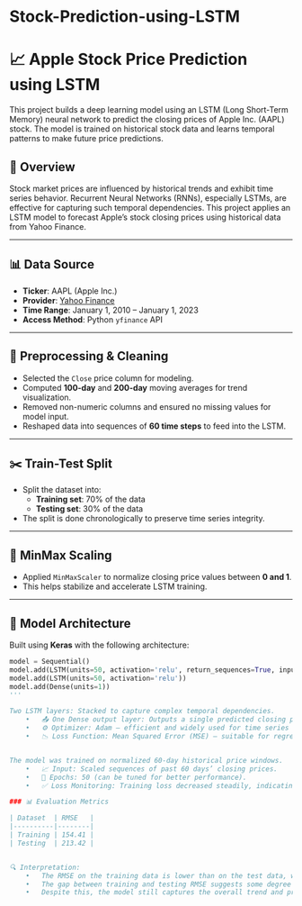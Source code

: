 # Stock-Prediction-using-LSTM

# 📈 Apple Stock Price Prediction using LSTM

This project builds a deep learning model using an LSTM (Long Short-Term Memory) neural network to predict the closing prices of Apple Inc. (AAPL) stock. The model is trained on historical stock data and learns temporal patterns to make future price predictions.



## 📌 Overview

Stock market prices are influenced by historical trends and exhibit time series behavior. Recurrent Neural Networks (RNNs), especially LSTMs, are effective for capturing such temporal dependencies. This project applies an LSTM model to forecast Apple’s stock closing prices using historical data from Yahoo Finance.

---

## 📊 Data Source

- **Ticker**: AAPL (Apple Inc.)
- **Provider**: [Yahoo Finance](https://finance.yahoo.com/)
- **Time Range**: January 1, 2010 – January 1, 2023
- **Access Method**: Python `yfinance` API

---

## 🔧 Preprocessing & Cleaning

- Selected the `Close` price column for modeling.
- Computed **100-day** and **200-day** moving averages for trend visualization.
- Removed non-numeric columns and ensured no missing values for model input.
- Reshaped data into sequences of **60 time steps** to feed into the LSTM.

---

## ✂️ Train-Test Split

- Split the dataset into:
  - **Training set**: 70% of the data
  - **Testing set**: 30% of the data
- The split is done chronologically to preserve time series integrity.

---

## 🔢 MinMax Scaling

- Applied `MinMaxScaler` to normalize closing price values between **0 and 1**.
- This helps stabilize and accelerate LSTM training.

---

## 🧠 Model Architecture

Built using **Keras** with the following architecture:

```python
model = Sequential()
model.add(LSTM(units=50, activation='relu', return_sequences=True, input_shape=(60, 1)))
model.add(LSTM(units=50, activation='relu'))
model.add(Dense(units=1))
'''

Two LSTM layers: Stacked to capture complex temporal dependencies.
	•	📤 One Dense output layer: Outputs a single predicted closing price.
	•	⚙️ Optimizer: Adam — efficient and widely used for time series tasks.
	•	📉 Loss Function: Mean Squared Error (MSE) — suitable for regression.


The model was trained on normalized 60-day historical price windows.
	•	📈 Input: Scaled sequences of past 60 days’ closing prices.
	•	🔁 Epochs: 50 (can be tuned for better performance).
	•	✅ Loss Monitoring: Training loss decreased steadily, indicating learning.

### 📊 Evaluation Metrics

| Dataset  | RMSE   |
|----------|--------|
| Training | 154.41 |
| Testing  | 213.42 |


🔍 Interpretation:
	•	The RMSE on the training data is lower than on the test data, which is expected.
	•	The gap between training and testing RMSE suggests some degree of overfitting.
	•	Despite this, the model still captures the overall trend and price trajectory of Apple stock.



